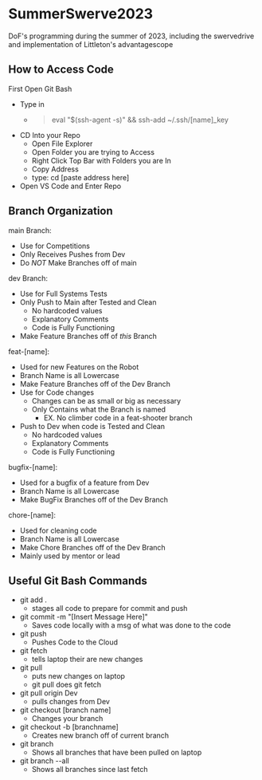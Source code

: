 # SummerSwerve2023
DoF's programming during the summer of 2023, including the swervedrive and implementation of Littleton's advantagescope

## How to Access Code
First Open Git Bash

- Type in 
	- >  eval "$(ssh-agent -s)" && ssh-add ~/.ssh/[name]_key
- CD Into your Repo
	- Open File Explorer
	- Open Folder you are trying to Access
	- Right Click Top Bar with Folders you are In
	- Copy Address
	- type: cd [paste address here]
- Open VS Code and Enter Repo


## Branch Organization

main Branch: 

- Use for Competitions
- Only Receives Pushes from Dev
- Do *NOT* Make Branches off of main

dev Branch:

-  Use for Full Systems Tests
- Only Push to Main after Tested and Clean
	- No hardcoded values
	-  Explanatory Comments
	- Code is Fully Functioning
-  Make Feature Branches off of *this* Branch

feat-[name]: 

- Used for new Features on the Robot
- Branch Name is all Lowercase
- Make Feature Branches off of the Dev Branch
-  Use for Code changes
	- Changes can be as small or big as necessary
	- Only Contains what the Branch is named
		- EX. No climber code in a feat-shooter branch
-  Push to Dev when code is Tested and Clean
	- No hardcoded values
	-  Explanatory Comments
	- Code is Fully Functioning

bugfix-[name]: 

- Used for a bugfix of a feature from Dev
- Branch Name is all Lowercase
- Make BugFix Branches off of the Dev Branch

chore-[name]: 

- Used for cleaning code
- Branch Name is all Lowercase
- Make Chore Branches off of the Dev Branch
- Mainly used by mentor or lead


## Useful Git Bash Commands
- git add .
	- stages all code to prepare for commit and push
- git commit -m "[Insert Message Here]" 
	- Saves code locally with a msg of what was done to the code
- git push
	- Pushes Code to the Cloud
- git fetch
	- tells laptop their are new changes
- git pull
	- puts new changes on laptop 
	- git pull does git fetch
- git pull origin Dev
	- pulls changes from Dev
- git checkout [branch name]
	- Changes your branch
- git checkout -b [branchname]
	- Creates new branch off of current branch
- git branch
	- Shows all branches that have been pulled on laptop
- git branch --all
	- Shows all branches since last fetch

